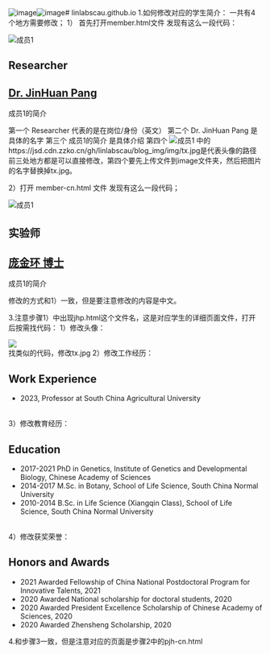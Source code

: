 ![image](https://github.com/linlabscau/linlabscau.github.io/assets/147996306/e1b2c0c2-3d60-4bec-8e11-3f27dc9c23bf)![image](https://github.com/linlabscau/linlabscau.github.io/assets/147996306/d402b02b-9d96-4cb3-babb-0db56051956e)# linlabscau.github.io
1.如何修改对应的学生简介：
一共有4个地方需要修改；
1）
首先打开member.html文件
发现有这么一段代码：
<div class="member col col-md-2">
			  <img src="https://jsd.cdn.zzko.cn/gh/linlabscau/blog_img/img/tx.jpg" alt="成员1">
			  <h2>Researcher</h2>
			  <h2><a style="color: inherit;" href="jhp.html">Dr. JinHuan Pang</a></h2>
			  <p>成员1的简介</p>
</div> 
第一个 Researcher 代表的是在岗位/身份（英文）
第二个 Dr. JinHuan Pang 是具体的名字
第三个 成员1的简介 是具体介绍
第四个  <img src="https://jsd.cdn.zzko.cn/gh/linlabscau/blog_img/img/tx.jpg" alt="成员1"> 中的 https://jsd.cdn.zzko.cn/gh/linlabscau/blog_img/img/tx.jpg是代表头像的路径
前三处地方都是可以直接修改，第四个要先上传文件到image文件夹，然后把图片的名字替换掉tx.jpg。

2）打开 member-cn.html 文件
发现有这么一段代码；
<div class="member col col-md-2">
				<img src="https://jsd.cdn.zzko.cn/gh/linlabscau/blog_img/img/tx.jpg" alt="成员1">
				<h2>实验师</h2>
				<h2><a style="color: inherit;" href="pjh-cn.html">庞金环 博士</a></h2>
				<p>成员1的简介</p>
</div>
修改的方式和1）一致，但是要注意修改的内容是中文。

3.注意步骤1）中出现jhp.html这个文件名，这是对应学生的详细页面文件，打开后按需找代码：
1）修改头像：
<div class="col col-md-4">
					<div class="member-portrait">
						<img src = "https://jsd.cdn.zzko.cn/gh/linlabscau/blog_img/img/tx.jpg">
					</div>
</div>
找类似的代码，修改tx.jpg
2）修改工作经历：
<br><h2>Work Experience</h2>                                                                     
					<ul>
						<li>2023, Professor at South China Agricultural University </li>
</ul><br>
3）修改教育经历：
<h2>Education</h2>
					<ul>
						<li>2017-2021	PhD in Genetics, Institute of Genetics and Developmental Biology, Chinese Academy of Sciences
						<li>2014-2017	M.Sc. in Botany, School of Life Science, South China Normal University</li>
						<li>2010-2014	B.Sc. in Life Science (Xiangqin Class), School of Life Science, South China Normal University</li>
					</ul><br>
4）修改获奖荣誉：
					<h2>Honors and Awards</h2>
					<ul>
						<li>2021	Awarded Fellowship of China National Postdoctoral Program for Innovative Talents, 2021</li>
						<li>2020	Awarded National scholarship for doctoral students, 2020</li>
						<li>2020	Awarded President Excellence Scholarship of Chinese Academy of Sciences, 2020 </li>
						<li>2020	Awarded Zhensheng Scholarship, 2020</li>
					</ul>
4.和步骤3一致，但是注意对应的页面是步骤2中的pjh-cn.html


